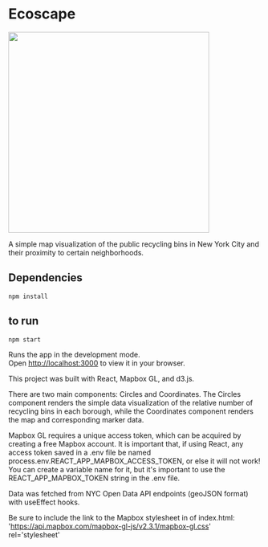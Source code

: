 # Ecoscape


<img src="https://user-images.githubusercontent.com/43537116/146384092-35a3b680-1f7c-4197-aa6e-3f9dc7df59ef.jpg" height="400"/>


A simple map visualization of the public recycling bins in New York City and their proximity to certain neighborhoods. 

## Dependencies

`npm install ` <br />

## to run
`npm start`

Runs the app in the development mode.\
Open [http://localhost:3000](http://localhost:3000) to view it in your browser.


This project was built with React, Mapbox GL, and d3.js.

There are two main components: Circles and Coordinates. The Circles component renders the simple data visualization of the relative number of recycling bins in each borough, while the Coordinates component renders the map and corresponding marker data. 

Mapbox GL requires a unique access token, which can be acquired by creating a free Mapbox account. 
It is important that, if using React, any access token saved in a .env file be named process.env.REACT_APP_MAPBOX_ACCESS_TOKEN, or else it will not work! You can create a variable name for it, but it's important to use the REACT_APP_MAPBOX_TOKEN string in the .env file.

Data was fetched from NYC Open Data API endpoints (geoJSON format) with useEffect hooks. 

Be sure to include the link to the Mapbox stylesheet in <head> of index.html: 
'https://api.mapbox.com/mapbox-gl-js/v2.3.1/mapbox-gl.css' rel='stylesheet'
  
  
